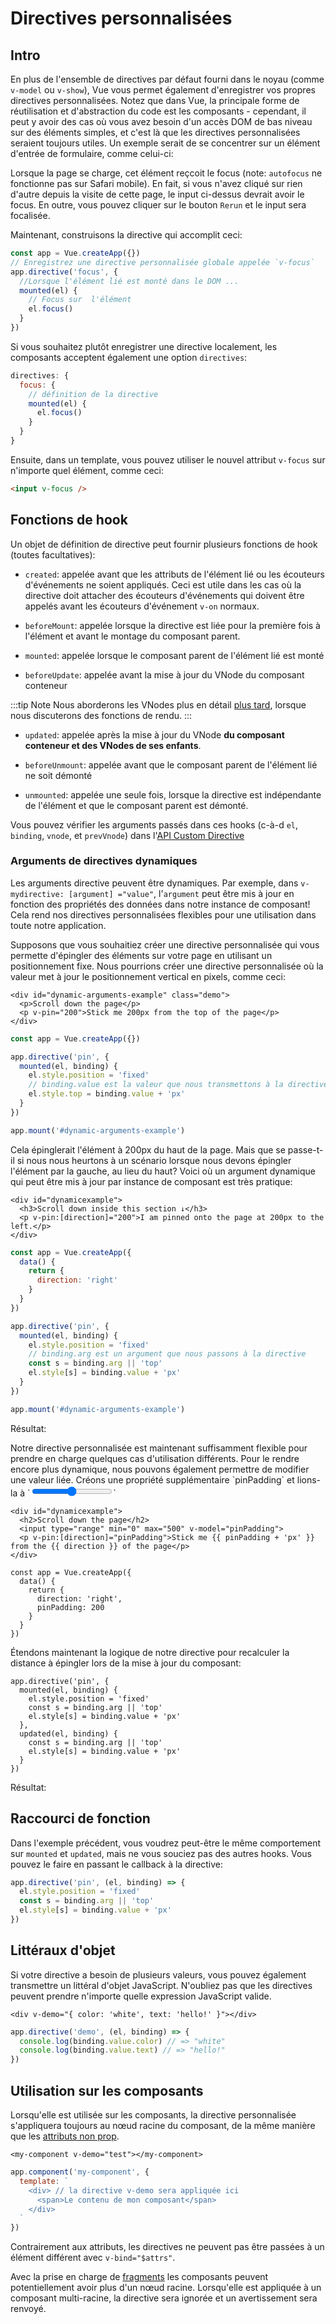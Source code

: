 # Directives personnalisées

## Intro

En plus de l'ensemble de directives par défaut fourni dans le noyau (comme `v-model` ou `v-show`), Vue vous permet également d'enregistrer vos propres directives personnalisées. Notez que dans Vue, la principale forme de réutilisation et d'abstraction du code est les composants - cependant, il peut y avoir des cas où vous avez besoin d'un accès DOM de bas niveau sur des éléments simples, et c'est là que les directives personnalisées seraient toujours utiles. Un exemple serait de se concentrer sur un élément d'entrée de formulaire, comme celui-ci:

<common-codepen-snippet title="Custom directives: basic example" slug="JjdxaJW" :preview="false" />

Lorsque la page se charge, cet élément reçcoit le focus (note: `autofocus` ne fonctionne pas sur Safari mobile). En fait, si vous n'avez cliqué sur rien d'autre depuis la visite de cette page, le input ci-dessus devrait avoir le focus. En outre, vous pouvez cliquer sur le bouton `Rerun` et le input sera focalisée.

Maintenant, construisons la directive qui accomplit ceci:

```js
const app = Vue.createApp({})
// Enregistrez une directive personnalisée globale appelée `v-focus`
app.directive('focus', {
  //Lorsque l'élément lié est monté dans le DOM ...
  mounted(el) {
    // Focus sur  l'élément
    el.focus()
  }
})
```

Si vous souhaitez plutôt enregistrer une directive localement, les composants acceptent également une option `directives`:

```js
directives: {
  focus: {
    // définition de la directive
    mounted(el) {
      el.focus()
    }
  }
}
```

Ensuite, dans un template, vous pouvez utiliser le nouvel attribut `v-focus` sur n'importe quel élément, comme ceci:

```html
<input v-focus />
```

## Fonctions de hook

Un objet de définition de directive peut fournir plusieurs fonctions de hook (toutes facultatives):

- `created`: appelée avant que les attributs de l'élément lié ou les écouteurs d'événements ne soient appliqués. Ceci est utile dans les cas où la directive doit attacher des écouteurs d'événements qui doivent être appelés avant les écouteurs d'événement `v-on` normaux.

- `beforeMount`: appelée lorsque la directive est liée pour la première fois à l'élément et avant le montage du composant parent.

- `mounted`: appelée lorsque le composant parent de l'élément lié est monté

- `beforeUpdate`: appelée avant la mise à jour du VNode du composant conteneur

:::tip Note
Nous aborderons les VNodes plus en détail [plus tard](render-function.html#l-arborescence-du-dom-virtuel), lorsque nous discuterons des fonctions de rendu.
:::

- `updated`: appelée après la mise à jour du VNode **du composant conteneur et des VNodes de ses enfants**.

- `beforeUnmount`: appelée avant que le composant parent de l'élément lié ne soit démonté

- `unmounted`: appelée une seule fois, lorsque la directive est indépendante de l'élément et que le composant parent est démonté.

Vous pouvez vérifier les arguments passés dans ces hooks (c-à-d `el`, `binding`, `vnode`, et `prevVnode`) dans l'[API Custom Directive](../api/application-api.html#directive)

### Arguments de directives dynamiques

Les arguments directive peuvent être dynamiques. Par exemple, dans `v-mydirective: [argument] ="value"`, l'`argument` peut être mis à jour en fonction des propriétés des données dans notre instance de composant! Cela rend nos directives personnalisées flexibles pour une utilisation dans toute notre application.

Supposons que vous souhaitiez créer une directive personnalisée qui vous permette d'épingler des éléments sur votre page en utilisant un positionnement fixe. Nous pourrions créer une directive personnalisée où la valeur met à jour le positionnement vertical en pixels, comme ceci:

```vue-html
<div id="dynamic-arguments-example" class="demo">
  <p>Scroll down the page</p>
  <p v-pin="200">Stick me 200px from the top of the page</p>
</div>
```

```js
const app = Vue.createApp({})

app.directive('pin', {
  mounted(el, binding) {
    el.style.position = 'fixed'
    // binding.value est la valeur que nous transmettons à la directive - dans ce cas, c'est 200
    el.style.top = binding.value + 'px'
  }
})

app.mount('#dynamic-arguments-example')
```

Cela épinglerait l'élément à 200px du haut de la page. Mais que se passe-t-il si nous nous heurtons à un scénario lorsque nous devons épingler l'élément par la gauche, au lieu du haut? Voici où un argument dynamique qui peut être mis à jour par instance de composant est très pratique:

```vue-html
<div id="dynamicexample">
  <h3>Scroll down inside this section ↓</h3>
  <p v-pin:[direction]="200">I am pinned onto the page at 200px to the left.</p>
</div>
```

```js
const app = Vue.createApp({
  data() {
    return {
      direction: 'right'
    }
  }
})

app.directive('pin', {
  mounted(el, binding) {
    el.style.position = 'fixed'
    // binding.arg est un argument que nous passons à la directive
    const s = binding.arg || 'top'
    el.style[s] = binding.value + 'px'
  }
})

app.mount('#dynamic-arguments-example')
```

Résultat:

<common-codepen-snippet title="Custom directives: dynamic arguments" slug="YzXgGmv" :preview="false" />
Notre directive personnalisée est maintenant suffisamment flexible pour prendre en charge quelques cas d'utilisation différents. Pour le rendre encore plus dynamique, nous pouvons également permettre de modifier une valeur liée. Créons une propriété supplémentaire `pinPadding` et lions-la à `<input type="range">`

```vue-html{4}
<div id="dynamicexample">
  <h2>Scroll down the page</h2>
  <input type="range" min="0" max="500" v-model="pinPadding">
  <p v-pin:[direction]="pinPadding">Stick me {{ pinPadding + 'px' }} from the {{ direction }} of the page</p>
</div>
```

```js{5}
const app = Vue.createApp({
  data() {
    return {
      direction: 'right',
      pinPadding: 200
    }
  }
})
```

Étendons maintenant la logique de notre directive pour recalculer la distance à épingler lors de la mise à jour du composant:

```js{7-10}
app.directive('pin', {
  mounted(el, binding) {
    el.style.position = 'fixed'
    const s = binding.arg || 'top'
    el.style[s] = binding.value + 'px'
  },
  updated(el, binding) {
    const s = binding.arg || 'top'
    el.style[s] = binding.value + 'px'
  }
})
```

Résultat:

<common-codepen-snippet title="Custom directives: dynamic arguments + dynamic binding" slug="rNOaZpj" :preview="false" />

## Raccourci de fonction

Dans l'exemple précédent, vous voudrez peut-être le même comportement sur `mounted` et `updated`, mais ne vous souciez pas des autres hooks. Vous pouvez le faire en passant le callback à la directive:

```js
app.directive('pin', (el, binding) => {
  el.style.position = 'fixed'
  const s = binding.arg || 'top'
  el.style[s] = binding.value + 'px'
})
```

## Littéraux d'objet

Si votre directive a besoin de plusieurs valeurs, vous pouvez également transmettre un littéral d'objet JavaScript. N'oubliez pas que les directives peuvent prendre n'importe quelle expression JavaScript valide.

```vue-html
<div v-demo="{ color: 'white', text: 'hello!' }"></div>
```

```js
app.directive('demo', (el, binding) => {
  console.log(binding.value.color) // => "white"
  console.log(binding.value.text) // => "hello!"
})
```

## Utilisation sur les composants

Lorsqu'elle est utilisée sur les composants, la directive personnalisée s'appliquera toujours au nœud racine du composant, de la même manière que les [attributs non prop](component-attrs.html).

```vue-html
<my-component v-demo="test"></my-component>
```

```js
app.component('my-component', {
  template: `
    <div> // la directive v-demo sera appliquée ici
      <span>Le contenu de mon composant</span>
    </div>
  `
})
```

Contrairement aux attributs, les directives ne peuvent pas être passées à un élément différent avec `v-bind="$attrs"`.

Avec la prise en charge de [fragments](/guide/migration/fragments.html#overview) les composants peuvent potentiellement avoir plus d'un nœud racine. Lorsqu'elle est appliquée à un composant multi-racine, la directive sera ignorée et un avertissement sera renvoyé.
